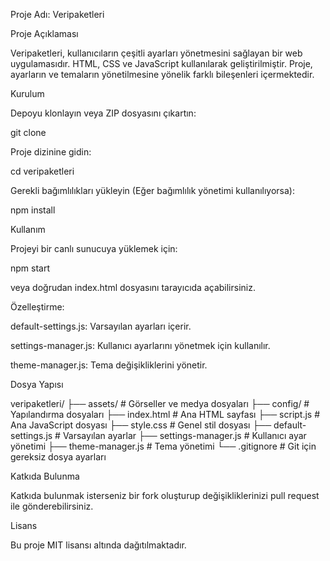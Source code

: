 Proje Adı: Veripaketleri

Proje Açıklaması

Veripaketleri, kullanıcıların çeşitli ayarları yönetmesini sağlayan bir web uygulamasıdır. HTML, CSS ve JavaScript kullanılarak geliştirilmiştir. Proje, ayarların ve temaların yönetilmesine yönelik farklı bileşenleri içermektedir.

Kurulum

Depoyu klonlayın veya ZIP dosyasını çıkartın:

git clone <repo-url>

Proje dizinine gidin:

cd veripaketleri

Gerekli bağımlılıkları yükleyin (Eğer bağımlılık yönetimi kullanılıyorsa):

npm install

Kullanım

Projeyi bir canlı sunucuya yüklemek için:

npm start

veya doğrudan index.html dosyasını tarayıcıda açabilirsiniz.

Özelleştirme:

default-settings.js: Varsayılan ayarları içerir.

settings-manager.js: Kullanıcı ayarlarını yönetmek için kullanılır.

theme-manager.js: Tema değişikliklerini yönetir.

Dosya Yapısı

veripaketleri/
├── assets/                 # Görseller ve medya dosyaları
├── config/                 # Yapılandırma dosyaları
├── index.html              # Ana HTML sayfası
├── script.js               # Ana JavaScript dosyası
├── style.css               # Genel stil dosyası
├── default-settings.js     # Varsayılan ayarlar
├── settings-manager.js     # Kullanıcı ayar yönetimi
├── theme-manager.js        # Tema yönetimi
└── .gitignore              # Git için gereksiz dosya ayarları

Katkıda Bulunma

Katkıda bulunmak isterseniz bir fork oluşturup değişikliklerinizi pull request ile gönderebilirsiniz.

Lisans

Bu proje MIT lisansı altında dağıtılmaktadır.
